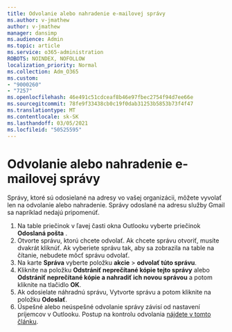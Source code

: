 ```yaml
---
title: Odvolanie alebo nahradenie e-mailovej správy
ms.author: v-jmathew
author: v-jmathew
manager: dansimp
ms.audience: Admin
ms.topic: article
ms.service: o365-administration
ROBOTS: NOINDEX, NOFOLLOW
localization_priority: Normal
ms.collection: Adm_O365
ms.custom:
- "9000260"
- "7257"
ms.openlocfilehash: 46e491c51cdceaf8b46e97fbec2754f94d7ee66e
ms.sourcegitcommit: 78fe9f33438cb0c19f0dab31253b5853b73f4f47
ms.translationtype: MT
ms.contentlocale: sk-SK
ms.lasthandoff: 03/05/2021
ms.locfileid: "50525595"
---
```

# <a name="recall-or-replace-email-message"></a>Odvolanie alebo nahradenie e-mailovej správy

Správy, ktoré sú odosielané na adresy vo vašej organizácii, môžete vyvolať len na odvolanie alebo nahradenie. Správy odoslané na adresu služby Gmail sa napríklad nedajú pripomenúť.

1. Na table priečinok v ľavej časti okna Outlooku vyberte priečinok **Odoslaná pošta** .
2. Otvorte správu, ktorú chcete odvolať. Ak chcete správu otvoriť, musíte dvakrát kliknúť. Ak vyberiete správu tak, aby sa zobrazila na table na čítanie, nebudete môcť správu odvolať.
3. Na karte **Správa** vyberte položku **akcie**  >  **odvolať túto správu**.
4. Kliknite na položku **Odstrániť neprečítané kópie tejto správy** alebo **Odstrániť neprečítané kópie a nahradiť ich novou správou** a potom kliknite na tlačidlo **OK**.
5. Ak odosielate náhradnú správu, Vytvorte správu a potom kliknite na položku **Odoslať**.
6. Úspešné alebo neúspešné odvolanie správy závisí od nastavení príjemcov v Outlooku. Postup na kontrolu odvolania [nájdete v tomto článku](https://support.office.com/article/recall-or-replace-an-email-message-that-you-sent-35027f88-d655-4554-b4f8-6c0729a723a0#tocheck).
